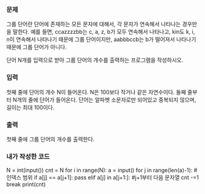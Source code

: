 <h3>문제</h3>
그룹 단어란 단어에 존재하는 모든 문자에 대해서, 각 문자가 연속해서 나타나는 경우만을 말한다. 예를 들면, ccazzzzbb는 c, a, z, b가 모두 연속해서 나타나고, kin도 k, i, n이 연속해서 나타나기 때문에 그룹 단어이지만, aabbbccb는 b가 떨어져서 나타나기 때문에 그룹 단어가 아니다.

단어 N개를 입력으로 받아 그룹 단어의 개수를 출력하는 프로그램을 작성하시오.

<h3>입력</h3>
첫째 줄에 단어의 개수 N이 들어온다. N은 100보다 작거나 같은 자연수이다. 둘째 줄부터 N개의 줄에 단어가 들어온다. 단어는 알파벳 소문자로만 되어있고 중복되지 않으며, 길이는 최대 100이다.

<h3>출력</h3>
첫째 줄에 그룹 단어의 개수를 출력한다.

<h3>내가 작성한 코드</h3>
N = int(input()) 
cnt = N
for i in range(N):
    a = input()
    for j in range(len(a)-1): #인덱스 범위
        if a[j] == a[j+1]:
            pass
        elif a[j] in a[j+1:]: #j+1부터 다음 문자열
            cnt -=1
            break
print(cnt)

